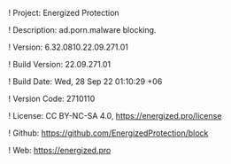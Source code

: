 ! Project: Energized Protection

! Description: ad.porn.malware blocking.

! Version: 6.32.0810.22.09.271.01

! Build Version: 22.09.271.01

! Build Date: Wed, 28 Sep 22 01:10:29 +06

! Version Code: 2710110

! License: CC BY-NC-SA 4.0, https://energized.pro/license

! Github: https://github.com/EnergizedProtection/block

! Web: https://energized.pro
